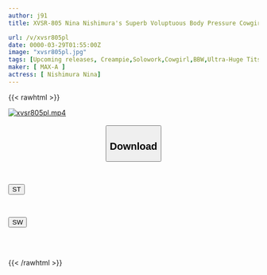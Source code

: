 ```yaml
---
author: j91
title: XVSR-805 Nina Nishimura's Superb Voluptuous Body Pressure Cowgirl Creampie SEX

url: /v/xvsr805pl
date: 0000-03-29T01:55:00Z
image: "xvsr805pl.jpg"
tags: [Upcoming releases, Creampie,Solowork,Cowgirl,BBW,Ultra-Huge Tits,Dildo	]
maker: [ MAX-A ]
actress: [ Nishimura Nina]
---
```



{{< rawhtml >}}

<div class="video" data-videoid="pending_link_2.html">
    <a href="javascript:;">
        <img src="/v/xvsr805pl/xvsr805pl.jpg" width="WIDTH" height="HEIGHT" alt="xvsr805pl.mp4" loading="lazy">
    </a>
</div>

<script type="text/javascript" src="https://j91.asia/asset/on-demand-pend.js"></script>

<br>
  <link rel="stylesheet" href="https://j91.asia/asset/bs5.css">
  
  <center>
  <button class="btn btn-primary" type="button" data-bs-toggle="collapse" data-bs-target=".multi-collapse" aria-expanded="false" aria-controls="multiCollapseExample1 multiCollapseExample2"><h2>Download</h2></button></center>
</p>
<div class="row">
  <div class="col">
    <div class="collapse multi-collapse" id="multiCollapseExample1">
      <div class="card card-body">
	      	      <br>
<div class="buttons">  
<p><a href="https://j91.asia/pending_link_2.html" target="_blank"><button class="btn-hover color-3"><i class="fa fa-download"></i> ST</button></a></p></div>
    </div>
  </div>
</div>
  <div class="col">
    <div class="collapse multi-collapse" id="multiCollapseExample2">
      <div class="card card-body">
	      <br>
<div class="buttons">
<p><a href="https://j91.asia/pending_link_2.html" target="_blank"><button class="btn-hover color-2"><i class="fa fa-download"></i> SW</button></a></p></div>
<br><br>
      </div>
    </div>
  </div>
</div>

{{< /rawhtml >}}